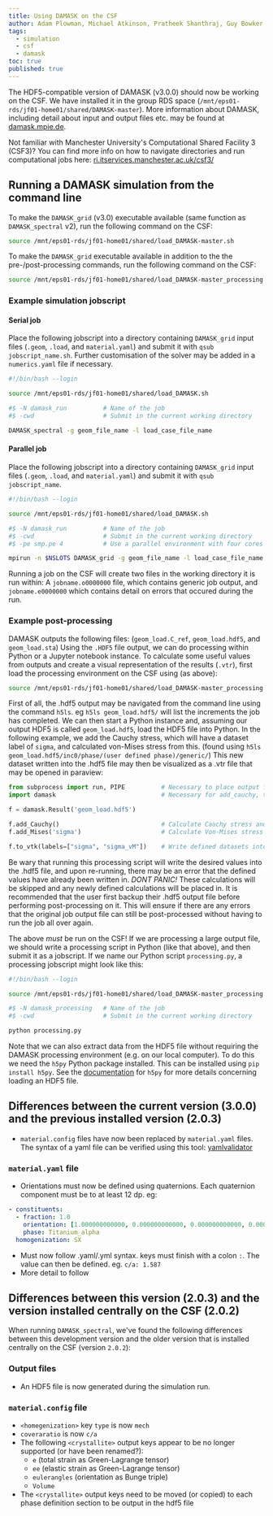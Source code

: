 ```yaml
---
title: Using DAMASK on the CSF
author: Adam Plowman, Michael Atkinson, Pratheek Shanthraj, Guy Bowker
tags:
  - simulation
  - csf
  - damask
toc: true
published: true
---
```


The HDF5-compatible version of DAMASK (v3.0.0) should now be working on the CSF. We have installed it in the group RDS space (`/mnt/eps01-rds/jf01-home01/shared/DAMASK-master`). More information about DAMASK, including detail about input and output files etc. may be found at [damask.mpie.de](https://damask.mpie.de).

Not familiar with Manchester University's Computational Shared Facility 3 (CSF3)? You can find more info on how to navigate directories and run computational jobs here: [ri.itservices.manchester.ac.uk/csf3/](http://ri.itservices.manchester.ac.uk/csf3/)

## Running a DAMASK simulation from the command line

To make the `DAMASK_grid` (v3.0) executable available (same function as `DAMASK_spectral` v2), run the following command on the CSF:

```bash
source /mnt/eps01-rds/jf01-home01/shared/load_DAMASK-master.sh
```

To make the `DAMASK_grid` executable available in addition to the the pre-/post-processing commands, run the following command on the CSF:

```bash
source /mnt/eps01-rds/jf01-home01/shared/load_DAMASK-master_processing.sh
```

### Example simulation jobscript

#### Serial job

Place the following jobscript into a directory containing `DAMASK_grid` input files (`.geom`, `.load`, and `material.yaml`) and submit it with `qsub jobscript_name.sh`. Further customisation of the solver may be added in a `numerics.yaml` file if necessary.

```sh
#!/bin/bash --login

source /mnt/eps01-rds/jf01-home01/shared/load_DAMASK.sh

#$ -N damask_run          # Name of the job
#$ -cwd                   # Submit in the current working directory

DAMASK_spectral -g geom_file_name -l load_case_file_name
```

#### Parallel job

Place the following jobscript into a directory containing `DAMASK_grid` input files (`.geom`, `.load`, and `material.yaml`) and submit it with `qsub jobscript_name`.

```sh
#!/bin/bash --login

source /mnt/eps01-rds/jf01-home01/shared/load_DAMASK.sh

#$ -N damask_run          # Name of the job
#$ -cwd                   # Submit in the current working directory
#$ -pe smp.pe 4           # Use a parallel environment with four cores

mpirun -n $NSLOTS DAMASK_grid -g geom_file_name -l load_case_file_name
```
Running a job on the CSF will create two files in the working directory it is run within: A `jobname.o0000000` file, which contains generic job output, and `jobname.e0000000` which contains detail on errors that occured during the run.

### Example post-processing

DAMASK outputs the following files: (`geom_load.C_ref`, `geom_load.hdf5`, and `geom_load.sta`) Using the `.HDF5` file output, we can do processing within Python or a Jupyter notebook instance.
To calculate some useful values from outputs and create a visual representation of the results (`.vtr`), first load the processing environment on the CSF using (as above):

```sh
source /mnt/eps01-rds/jf01-home01/shared/load_DAMASK-master_processing.sh
```
First of all, the .hdf5 output may be navigated from the command line using the command `h5ls`. eg `h5ls geom_load.hdf5/` will list the increments the job has completed.
We can then start a Python instance and, assuming our output HDF5 is called `geom_load.hdf5`, load the HDF5 file into Python. In the following example,
we add the Cauchy stress, which will have a dataset label of `sigma`, and calculated von-Mises stress from this. (found using `h5ls geom_load.hdf5/inc0/phase/(user defined phase)/generic/`)
This new dataset written into the .hdf5 file may then be visualized as a .vtr file that may be opened in paraview:

```python
from subprocess import run, PIPE          # Necessary to place output files into pwd.
import damask                             # Necessary for add_cauchy, to_vtk commands.

f = damask.Result('geom_load.hdf5')

f.add_Cauchy()                            # Calculate Cauchy stress and write into .hdf5 file
f.add_Mises('sigma')                      # Calculate Von-Mises stress and write into .hdf5 file

f.to_vtk(labels=["sigma", "sigma_vM"])    # Write defined datasets into .vtr for each increment
```
Be wary that running this processing script will write the desired values into the .hdf5 file, and upon re-running, there may be an error that the defined values have already been written in. *DONT PANIC!* These calculations will be skipped and any newly defined calculations will be placed in. It is recommended that the user first backup their .hdf5 output file before performing post-processing on it. This will ensure if there are any errors that the original job output file can still be post-processed without having to run the job all over again.

The above *must* be run on the CSF! If we are processing a large output file, we should write a processing script in Python (like that above), and then submit it as a jobscript. If we name our Python script `processing.py`, a processing jobscript might look like this:

```sh
#!/bin/bash --login

source /mnt/eps01-rds/jf01-home01/shared/load_DAMASK-master_processing.sh

#$ -N damask_processing   # Name of the job
#$ -cwd                   # Submit in the current working directory

python processing.py
```

Note that we can also extract data from the HDF5 file without requiring the DAMASK processing environment (e.g. on our local computer). To do this we need the `h5py` Python package installed. This can be installed using `pip install h5py`. See the [documentation](http://docs.h5py.org/en/stable/) for `h5py` for more details concerning loading an HDF5 file.

## Differences between the current version (3.0.0) and the previous installed version (2.0.3)

- `material.config` files have now been replaced by `material.yaml` files. The syntax of a yaml file can be verified using this tool: [yamlvalidator](https://yamlvalidator.com)

### `material.yaml` file

- Orientations must now be defined using quaternions. Each quaternion component must be to at least 12 dp. eg:

```yaml
- constituents:
  - fraction: 1.0
    orientation: [1.000000000000, 0.000000000000, 0.000000000000, 0.000000000000]
    phase: Titanium_alpha
  homogenization: SX
```

- Must now follow .yaml/.yml syntax. keys must finish with a colon `:`. The value can then be defined. eg. `c/a: 1.587`
- More detail to follow

## Differences between this version (2.0.3) and the version installed centrally on the CSF (2.0.2)

When running `DAMASK_spectral`, we've found the following differences between this development version and the older version that is installed centrally on the CSF (version `2.0.2`):

### Output files

- An HDF5 file is now generated during the simulation run.

### `material.config` file

- `<homegenization>` key `type` is now `mech`
- `coveraratio` is now `c/a`
- The following `<crystallite>` output keys appear to be no longer supported (or have been renamed?):
  - `e` (total strain as Green-Lagrange tensor)
  - `ee` (elastic strain as Green-Lagrange tensor)
  - `eulerangles` (orientation as Bunge triple)
  - `Volume`
- The `<crystallite>` output keys need to be moved (or copied) to each phase definition section to be output in the hdf5 file
